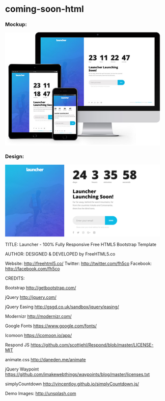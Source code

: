 # coming-soon-html

### Mockup:

![alt text][mockup]

### Design: 

![alt text][design]

[design]: design.png "Design"
[mockup]: launcher_featured_img.jpg	 "mockup"



TITLE: 
Launcher - 100% Fully Responsive Free HTML5 Bootstrap Template

AUTHOR:
DESIGNED & DEVELOPED by FreeHTML5.co

Website: http://freehtml5.co/
Twitter: http://twitter.com/fh5co
Facebook: http://facebook.com/fh5co


CREDITS:

Bootstrap
http://getbootstrap.com/

jQuery
http://jquery.com/

jQuery Easing
http://gsgd.co.uk/sandbox/jquery/easing/

Modernizr
http://modernizr.com/

Google Fonts
https://www.google.com/fonts/

Icomoon
https://icomoon.io/app/

Respond JS
https://github.com/scottjehl/Respond/blob/master/LICENSE-MIT

animate.css
http://daneden.me/animate

jQuery Waypoint
https://github.com/imakewebthings/waypoints/blog/master/licenses.txt

simplyCountdown
http://vincentloy.github.io/simplyCountdown.js/

Demo Images:
http://unsplash.com

